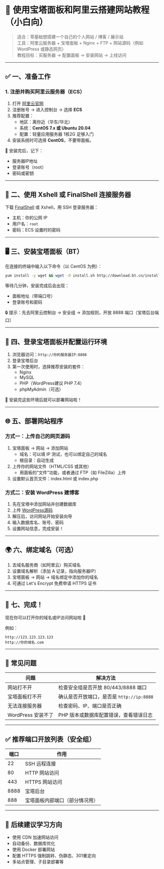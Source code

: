 
# 🧱 使用宝塔面板和阿里云搭建网站教程（小白向）

> 适合：零基础想搭建一个自己的个人网站 / 博客 / 展示站  
> 工具：阿里云服务器 + 宝塔面板 + Nginx + FTP + 网站源码（例如 WordPress 或静态网页）  
> 教程目标：买服务器 → 配置面板 → 安装网站 → 上线访问

---

## ✅ 一、准备工作

### 1. 注册并购买阿里云服务器（ECS）

1. 打开 [阿里云官网](https://www.aliyun.com/)
2. 注册账号 → 进入控制台 → 选择 **ECS**
3. 推荐配置：
   - 地区：离你近（华东/华北）
   - 系统：**CentOS 7.x 或 Ubuntu 20.04**
   - 配置：轻量应用服务器 1核2G 足够入门
4. 安装系统时可选择 **CentOS**，不要带面板。

📌 安装完后，记下：
- 服务器IP地址
- 登录账号（root）
- 密码或密钥

---

## 🧪 二、使用 Xshell 或 FinalShell 连接服务器

下载 [FinalShell](https://www.hostbuf.com/t/674.html) 或 Xshell，用 SSH 登录服务器：

- 主机：你的公网 IP
- 用户名：`root`
- 密码：ECS 设置时的密码

---

## 🖥️ 三、安装宝塔面板（BT）

在连接的终端中输入以下命令（以 CentOS 为例）：

```bash
yum install -y wget && wget -O install.sh http://download.bt.cn/install/install_6.0.sh && sh install.sh
```

等待几分钟，安装完成后会出现：

- 面板地址（带端口号）
- 登录账号和密码

🔒 提示：先去阿里云控制台 → 安全组 → 添加规则，开放 8888 端口（宝塔后台端口）

---

## 🧰 四、登录宝塔面板并配置运行环境

1. 浏览器访问：`http://你的服务器IP:8888`
2. 登录宝塔后台
3. 第一次使用时，选择推荐安装的套件：
   - Nginx
   - MySQL
   - PHP（WordPress建议 PHP 7.4）
   - phpMyAdmin（可选）

📌 安装完这些环境后就可以部署网站啦！

---

## 🌐 五、部署网站程序

### 方式一：上传自己的网页源码

1. 宝塔面板 → 网站 → 添加网站
   - 域名：可以填 IP 测试，也可以绑定自己的域名
   - 根目录：自动生成
2. 上传你的网站文件（HTML/CSS 或其他）
   - 用面板的“文件”功能，或者通过 FTP（如 FileZilla）上传
3. 设置默认首页文件：index.html 或 index.php

### 方式二：安装 WordPress 建博客

1. 先在宝塔中添加网站并创建数据库
2. 上传 [WordPress源码](https://cn.wordpress.org/)
3. 解压后，访问网站开始安装向导
4. 输入数据库名、账号、密码
5. 设置网站信息，完成安装！

---

## 🌍 六、绑定域名（可选）

1. 去域名服务商（如阿里云）购买域名
2. 设置域名解析（添加 A 记录，指向服务器IP）
3. 宝塔面板 → 网站 → 域名绑定中添加你的域名
4. 可通过 Let's Encrypt 免费申请 HTTPS 证书

---

## 🎉 七、完成！

现在你可以打开你的域名或IP访问网站啦 🎊

例如：

```
http://123.123.123.123
http://你的域名.com
```

---

## 📎 常见问题

| 问题 | 解决方法 |
|------|----------|
| 网站打不开 | 检查安全组是否开放 80/443/8888 端口 |
| 宝塔面板打不开 | 确认是否开放端口，是否是 `http://ip:8888` |
| 无法连接服务器 | 检查密码、IP、端口是否正确 |
| WordPress 安装不了 | PHP 版本或数据库配置错误，查看错误日志 |

---

## ✅ 推荐端口开放列表（安全组）

| 端口 | 作用 |
|------|------|
| 22   | SSH 远程连接 |
| 80   | HTTP 网站访问 |
| 443  | HTTPS 网站访问 |
| 8888 | 宝塔后台 |
| 888  | 宝塔面板内部端口（部分情况用） |

---

## 🧠 后续建议学习方向

- 使用 CDN 加速网站访问
- 自动备份、数据库优化
- 使用 Docker 部署网站
- 配置 HTTPS 强制跳转、伪静态、301重定向
- 多站点管理、子目录部署等
